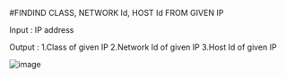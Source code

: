 #FINDIND CLASS, NETWORK Id, HOST Id FROM GIVEN IP

Input : IP address

Output : 1.Class of given IP 
         2.Network Id of given IP
         3.Host Id of given IP
         
![image](https://user-images.githubusercontent.com/118530992/209436341-5d3dae9a-da9a-43ff-a345-c087bbed7c62.png)
